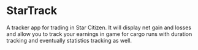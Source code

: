# StarTrack
A tracker app for trading in Star Citizen. It will display net gain and losses and allow you to track your earnings in game for cargo runs with duration tracking and eventually statistics tracking as well.
